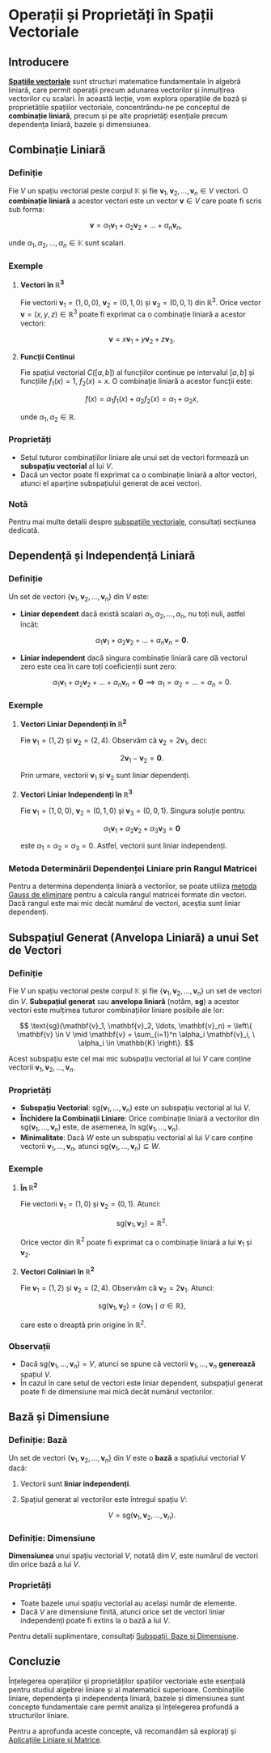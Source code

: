 # Operații și Proprietăți în Spații Vectoriale

## Introducere

[**Spațiile vectoriale**](/algebra/spatii-vectoriale/) sunt structuri matematice fundamentale în algebră liniară, care permit operații precum adunarea vectorilor și înmulțirea vectorilor cu scalari. În această lecție, vom explora operațiile de bază și proprietățile spațiilor vectoriale, concentrându-ne pe conceptul de **combinație liniară**, precum și pe alte proprietăți esențiale precum dependența liniară, bazele și dimensiunea.

## Combinație Liniară

### Definiție

Fie $V$ un spațiu vectorial peste corpul $\mathbb{K}$ și fie $\mathbf{v}_1, \mathbf{v}_2, \ldots, \mathbf{v}_n \in V$ vectori. O **combinație liniară** a acestor vectori este un vector $\mathbf{v} \in V$ care poate fi scris sub forma:

$$
\mathbf{v} = \alpha_1 \mathbf{v}_1 + \alpha_2 \mathbf{v}_2 + \ldots + \alpha_n \mathbf{v}_n,
$$

unde $\alpha_1, \alpha_2, \ldots, \alpha_n \in \mathbb{K}$ sunt scalari.

### Exemple

1. **Vectori în $\mathbb{R}^3$**

   Fie vectorii $\mathbf{v}_1 = (1, 0, 0)$, $\mathbf{v}_2 = (0, 1, 0)$ și $\mathbf{v}_3 = (0, 0, 1)$ din $\mathbb{R}^3$. Orice vector $\mathbf{v} = (x, y, z) \in \mathbb{R}^3$ poate fi exprimat ca o combinație liniară a acestor vectori:

   $$
   \mathbf{v} = x \mathbf{v}_1 + y \mathbf{v}_2 + z \mathbf{v}_3.
   $$

2. **Funcții Continui**

   Fie spațiul vectorial $C([a, b])$ al funcțiilor continue pe intervalul $[a, b]$ și funcțiile $f_1(x) = 1$, $f_2(x) = x$. O combinație liniară a acestor funcții este:

   $$
   f(x) = \alpha_1 f_1(x) + \alpha_2 f_2(x) = \alpha_1 + \alpha_2 x,
   $$

   unde $\alpha_1, \alpha_2 \in \mathbb{R}$.

### Proprietăți

- Setul tuturor combinațiilor liniare ale unui set de vectori formează un **subspațiu vectorial** al lui $V$.
- Dacă un vector poate fi exprimat ca o combinație liniară a altor vectori, atunci el aparține subspațiului generat de acei vectori.

### Notă

Pentru mai multe detalii despre [subspațiile vectoriale](/algebra/spatii-vectoriale/operatii.md#subspațiul-generat-anvelopa-liniară-a-unui-set-de-vectori), consultați secțiunea dedicată.

## Dependență și Independență Liniară

### Definiție

Un set de vectori $\{\mathbf{v}_1, \mathbf{v}_2, \ldots, \mathbf{v}_n\}$ din $V$ este:

- **Liniar dependent** dacă există scalari $\alpha_1, \alpha_2, \ldots, \alpha_n$, nu toți nuli, astfel încât:

  $$
  \alpha_1 \mathbf{v}_1 + \alpha_2 \mathbf{v}_2 + \ldots + \alpha_n \mathbf{v}_n = \mathbf{0}.
  $$

- **Liniar independent** dacă singura combinație liniară care dă vectorul zero este cea în care toți coeficienții sunt zero:

  $$
  \alpha_1 \mathbf{v}_1 + \alpha_2 \mathbf{v}_2 + \ldots + \alpha_n \mathbf{v}_n = \mathbf{0} \implies \alpha_1 = \alpha_2 = \ldots = \alpha_n = 0.
  $$

### Exemple

1. **Vectori Liniar Dependenți în $\mathbb{R}^2$**

   Fie $\mathbf{v}_1 = (1, 2)$ și $\mathbf{v}_2 = (2, 4)$. Observăm că $\mathbf{v}_2 = 2 \mathbf{v}_1$, deci:

   $$
   2 \mathbf{v}_1 - \mathbf{v}_2 = \mathbf{0}.
   $$

   Prin urmare, vectorii $\mathbf{v}_1$ și $\mathbf{v}_2$ sunt liniar dependenți.

2. **Vectori Liniar Independenți în $\mathbb{R}^3$**

   Fie $\mathbf{v}_1 = (1, 0, 0)$, $\mathbf{v}_2 = (0, 1, 0)$ și $\mathbf{v}_3 = (0, 0, 1)$. Singura soluție pentru:

   $$
   \alpha_1 \mathbf{v}_1 + \alpha_2 \mathbf{v}_2 + \alpha_3 \mathbf{v}_3 = \mathbf{0}
   $$

   este $\alpha_1 = \alpha_2 = \alpha_3 = 0$. Astfel, vectorii sunt liniar independenți.

### Metoda Determinării Dependenței Liniare prin Rangul Matricei

Pentru a determina dependența liniară a vectorilor, se poate utiliza [metoda Gauss de eliminare](/algebra/metoda-gauss.md) pentru a calcula rangul matricei formate din vectori. Dacă rangul este mai mic decât numărul de vectori, aceștia sunt liniar dependenți.

## Subspațiul Generat (Anvelopa Liniară) a unui Set de Vectori

### Definiție

Fie $V$ un spațiu vectorial peste corpul $\mathbb{K}$ și fie $\{\mathbf{v}_1, \mathbf{v}_2, \ldots, \mathbf{v}_n\}$ un set de vectori din $V$. **Subspațiul generat** sau **anvelopa liniară** (notăm, **sg**) a acestor vectori este mulțimea tuturor combinațiilor liniare posibile ale lor:

$$
\text{sg}(\mathbf{v}_1, \mathbf{v}_2, \ldots, \mathbf{v}_n) = \left\{ \mathbf{v} \in V \mid \mathbf{v} = \sum_{i=1}^n \alpha_i \mathbf{v}_i, \ \alpha_i \in \mathbb{K} \right\}.
$$

Acest subspațiu este cel mai mic subspațiu vectorial al lui $V$ care conține vectorii $\mathbf{v}_1, \mathbf{v}_2, \ldots, \mathbf{v}_n$.

### Proprietăți

- **Subspațiu Vectorial**: $\text{sg}(\mathbf{v}_1, \ldots, \mathbf{v}_n)$ este un subspațiu vectorial al lui $V$.
- **Închidere la Combinații Liniare**: Orice combinație liniară a vectorilor din $\text{sg}(\mathbf{v}_1, \ldots, \mathbf{v}_n)$ este, de asemenea, în $\text{sg}(\mathbf{v}_1, \ldots, \mathbf{v}_n)$.
- **Minimalitate**: Dacă $W$ este un subspațiu vectorial al lui $V$ care conține vectorii $\mathbf{v}_1, \ldots, \mathbf{v}_n$, atunci $\text{sg}(\mathbf{v}_1, \ldots, \mathbf{v}_n) \subseteq W$.

### Exemple

1. **În $\mathbb{R}^2$**

   Fie vectorii $\mathbf{v}_1 = (1, 0)$ și $\mathbf{v}_2 = (0, 1)$. Atunci:

   $$
   \text{sg}(\mathbf{v}_1, \mathbf{v}_2) = \mathbb{R}^2.
   $$

   Orice vector din $\mathbb{R}^2$ poate fi exprimat ca o combinație liniară a lui $\mathbf{v}_1$ și $\mathbf{v}_2$.

2. **Vectori Coliniari în $\mathbb{R}^2$**

   Fie $\mathbf{v}_1 = (1, 2)$ și $\mathbf{v}_2 = (2, 4)$. Observăm că $\mathbf{v}_2 = 2\mathbf{v}_1$. Atunci:

   $$
   \text{sg}(\mathbf{v}_1, \mathbf{v}_2) = \left\{ \alpha \mathbf{v}_1 \mid \alpha \in \mathbb{R} \right\},
   $$

   care este o dreaptă prin origine în $\mathbb{R}^2$.

### Observații

- Dacă $\text{sg}(\mathbf{v}_1, \ldots, \mathbf{v}_n) = V$, atunci se spune că vectorii $\mathbf{v}_1, \ldots, \mathbf{v}_n$ **generează** spațiul $V$.
- În cazul în care setul de vectori este liniar dependent, subspațiul generat poate fi de dimensiune mai mică decât numărul vectorilor.

## Bază și Dimensiune

### Definiție: Bază

Un set de vectori $\{\mathbf{v}_1, \mathbf{v}_2, \ldots, \mathbf{v}_n\}$ din $V$ este o **bază** a spațiului vectorial $V$ dacă:

1. Vectorii sunt **liniar independenți**.
2. Spațiul generat al vectorilor este întregul spațiu $V$:

   $$
   V = \text{sg}(\mathbf{v}_1, \mathbf{v}_2, \ldots, \mathbf{v}_n).
   $$

### Definiție: Dimensiune

**Dimensiunea** unui spațiu vectorial $V$, notată $\dim V$, este numărul de vectori din orice bază a lui $V$.

### Proprietăți

- Toate bazele unui spațiu vectorial au același număr de elemente.
- Dacă $V$ are dimensiune finită, atunci orice set de vectori liniar independenți poate fi extins la o bază a lui $V$.

Pentru detalii suplimentare, consultați [Subspații, Baze și Dimensiune](/algebra/subspatii-baze-si-dimensiune.md).

## Concluzie

Înțelegerea operațiilor și proprietăților spațiilor vectoriale este esențială pentru studiul algebrei liniare și al matematicii superioare. Combinațiile liniare, dependența și independența liniară, bazele și dimensiunea sunt concepte fundamentale care permit analiza și înțelegerea profundă a structurilor liniare.

Pentru a aprofunda aceste concepte, vă recomandăm să explorați și [Aplicațiile Liniare și Matrice](/algebra/aplicatii-liniare-si-matrice.md).
